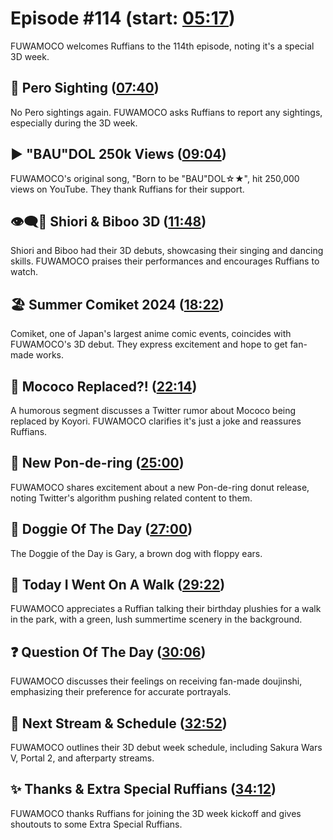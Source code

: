 # Episode #114 (start: [05:17](https://youtu.be/fCp204vSBUw?t=05m17s))

FUWAMOCO welcomes Ruffians to the 114th episode, noting it's a special 3D week. 

## 👀 Pero Sighting ([07:40](https://youtu.be/fCp204vSBUw?t=07m40s))

No Pero sightings again. FUWAMOCO asks Ruffians to report any sightings, especially during the 3D week.

## ▶️ "BAU"DOL 250k Views ([09:04](https://youtu.be/fCp204vSBUw?t=09m04s))

FUWAMOCO's original song, "Born to be "BAU"DOL☆★", hit 250,000 views on YouTube. They thank Ruffians for their support.

## 👁‍🗨🗿 Shiori & Biboo 3D ([11:48](https://youtu.be/fCp204vSBUw?t=11m48s))

Shiori and Biboo had their 3D debuts, showcasing their singing and dancing skills. FUWAMOCO praises their performances and encourages Ruffians to watch.

## 🏖️ Summer Comiket 2024 ([18:22](https://youtu.be/fCp204vSBUw?t=18m22s))

Comiket, one of Japan's largest anime comic events, coincides with FUWAMOCO's 3D debut. They express excitement and hope to get fan-made works.

## 🔄 Mococo Replaced?! ([22:14](https://youtu.be/fCp204vSBUw?t=22m14s))

A humorous segment discusses a Twitter rumor about Mococo being replaced by Koyori. FUWAMOCO clarifies it's just a joke and reassures Ruffians.

## 🍩 New Pon-de-ring ([25:00](https://youtu.be/fCp204vSBUw?t=25m00s))

FUWAMOCO shares excitement about a new Pon-de-ring donut release, noting Twitter's algorithm pushing related content to them.

## 🐶 Doggie Of The Day ([27:00](https://youtu.be/fCp204vSBUw?t=27m00s))

The Doggie of the Day is Gary, a brown dog with floppy ears.

## 🚶 Today I Went On A Walk ([29:22](https://youtu.be/fCp204vSBUw?t=29m22s))

FUWAMOCO appreciates a Ruffian talking their birthday plushies for a walk in the park, with a green, lush summertime scenery in the background.

## ❓ Question Of The Day ([30:06](https://youtu.be/fCp204vSBUw?t=30m06s))

FUWAMOCO discusses their feelings on receiving fan-made doujinshi, emphasizing their preference for accurate portrayals.

## 📅 Next Stream & Schedule ([32:52](https://youtu.be/fCp204vSBUw?t=32m52s))

FUWAMOCO outlines their 3D debut week schedule, including Sakura Wars V, Portal 2, and afterparty streams.

## ✨ Thanks & Extra Special Ruffians ([34:12](https://youtu.be/fCp204vSBUw?t=34m12s))

FUWAMOCO thanks Ruffians for joining the 3D week kickoff and gives shoutouts to some Extra Special Ruffians.
